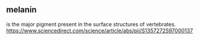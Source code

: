 ## melanin 
is the major pigment present in the surface structures of vertebrates.
https://www.sciencedirect.com/science/article/abs/pii/S1357272597000137
